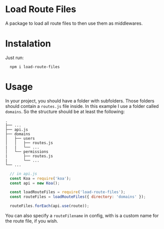 # Load Route Files
A package to load all route files to then use them as middlewares.

# Instalation
Just run:
```
  npm i load-route-files
```

# Usage
In your project, you should have a folder with subfolders. Those folders should contain a `routes.js` file inside.
In this example I use a folder called `domains`. So the structure should be at least the following:
```
.
├── ...
├── api.js
├── domains
│   ├── users
│   │   ├── routes.js
|   |   └── ...
│   └── permissions
|       ├── routes.js
|       └── ...
└── ...
```

```javascript  
  // in api.js
  const Koa = require('koa');
  const api = new Koa();

  const loadRouteFiles = require('load-route-files');
  const routeFiles = loadRouteFiles({ directory: 'domains' });

  routeFiles.forEach(api.use(route));
```

You can also specify a `routeFilename` in config, with is a custom name for the route file, if you wish.
